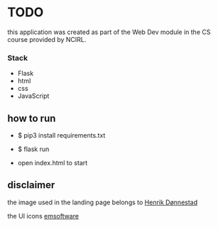 # TODO

this application was created as part of the Web Dev module in the CS course provided by NCIRL.
### Stack
*   Flask
* html
* css
* JavaScript

## how to run
* $ pip3 install requirements.txt
* $ flask run

* open index.html to start

## disclaimer 

the image used in the landing page belongs to [Henrik Dønnestad](https://unsplash.com/photos/t2Sai-AqIpI)

the UI icons [emsoftware](http://emsoftware.com/xdplugins/)

